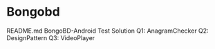 # Bongobd

README.md
BongoBD-Android Test
Solution
Q1: AnagramChecker
Q2: DesignPattern
Q3: VideoPlayer

